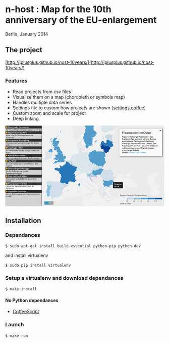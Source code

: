 n-host : Map for the 10th anniversary of the EU-enlargement
===========================================================

Berlin, January 2014

## The project

[http://jplusplus.github.io/nost-10years/](http://jplusplus.github.io/nost-10years/)

### Features

* Read projects from csv files
* Visualize them on a map (choropleth or symbols map)
* Handles multiple data series
* Settings file to custom how projects are shown ([settings.coffee](assets/coffee/settings.coffee))
* Custom zoom and scale for project
* Deep linking

![Screenshot](screenshot.png "Screenshot")

## Installation

### Dependances

	$ sudo apt-get install build-essential python-pip python-dev

and install virtualenv

	$ sudo pip install virtualenv

### Setup a virtualenv and download dependances

	$ make install

#### No Python dependances

* [CoffeeScript](http://coffeescript.org/)

### Launch

```
$ make run
```
